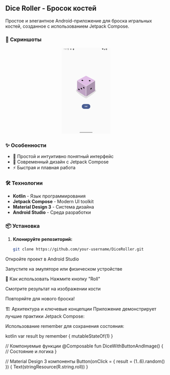 ## Dice Roller - Бросок костей

Простое и элегантное Android-приложение для броска игральных костей, созданное с использованием Jetpack Compose.

### 📸 Скриншоты

<div align="center">
  <img src="screenshots/Screenshot_20250921_125247.png" width="30%" alt="Скриншот 1"/>
</div>

### ✨ Особенности

- 🎯 Простой и интуитивно понятный интерфейс
- 🎨 Современный дизайн с Jetpack Compose
- ⚡ Быстрая и плавная работа

### 🛠 Технологии

- **Kotlin** - Язык программирования
- **Jetpack Compose** - Modern UI toolkit
- **Material Design 3** - Система дизайна
- **Android Studio** - Среда разработки

### 📦 Установка

1. **Клонируйте репозиторий:**
   ```bash
   git clone https://github.com/your-username/DiceRoller.git
Откройте проект в Android Studio

Запустите на эмуляторе или физическом устройстве

🚀 Как использовать
Нажмите кнопку "Roll"

Смотрите результат на изображении кости

Повторяйте для нового броска!

🏗 Архитектура и ключевые концепции
Приложение демонстрирует лучшие практики Jetpack Compose:

Использование remember для сохранения состояния:

kotlin
var result by remember { mutableStateOf(1) }

// Компонуемые функции
@Composable
fun DiceWithButtonAndImage() {
    // Состояние и логика
}

// Material Design 3 компоненты
Button(onClick = { result = (1..6).random() }) {
    Text(stringResource(R.string.roll))
}
